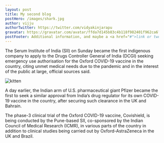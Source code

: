 ```yaml
---
layout: post
title: My second blog
postHero: /images/shark.jpg
author: vijju
authorTwitter: https://twitter.com/vidyakinjarapu
gravatar: https://gravatar.com/avatar/ffda7d145b83c4b118f982401f962ca6?s=150
postFooter: Additional information, and maybe a <a href="#">link or two</a>
---
```


The Serum Institute of India (SII) on Sunday became the first indigenous company to apply to the Drugs Controller General of India (DCGI) seeking emergency use authorisation for the Oxford COVID-19 vaccine in the country, citing unmet medical needs due to the pandemic and in the interest of the public at large, official sources said.

<img class="pull-left" src="https://placekitten.com/g/400/200"
     alt="kitten">


A day earlier, the Indian arm of U.S. pharmaceutical giant Pfizer became the first to seek a similar approval from India’s drug regulator for its own COVID-19 vaccine in the country, after securing such clearance in the UK and Bahrain.

The phase-3 clinical trial of the Oxford COVID-19 vaccine, Covishield, is being conducted by the Pune-based SII, co-sponsored by the Indian Council of Medical Research (ICMR), in various parts of the country in addition to clinical studies being carried out by Oxford-AstraZeneca in the UK and Brazil.